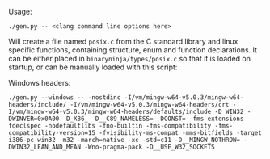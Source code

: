 Usage:
```
./gen.py -- <clang command line options here>
```
Will create a file named `posix.c` from the C standard library and linux specific functions, containing structure, enum and function declarations. It can be either placed in `binaryninja/types/posix.c` so that it is loaded on startup, or can be manually loaded with this script:

Windows headers:

```
./gen.py --windows -- -nostdinc -I/vm/mingw-w64-v5.0.3/mingw-w64-headers/include/ -I/vm/mingw-w64-v5.0.3/mingw-w64-headers/crt -I/vm/mingw-w64-v5.0.3/mingw-w64-headers/defaults/include -D_WIN32 -DWINVER=0x0A00 -D_X86_ -D__C89_NAMELESS= -DCONST= -fms-extensions -fdeclspec -nodefaultlibs -fno-builtin -fms-compatibility -fms-compatibility-version=15 -fvisibility-ms-compat -mms-bitfields -target i386-pc-win32 -m32 -march=native -xc -std=c11 -D__MINGW_NOTHROW= -DWIN32_LEAN_AND_MEAN -Wno-pragma-pack -D__USE_W32_SOCKETS
```

